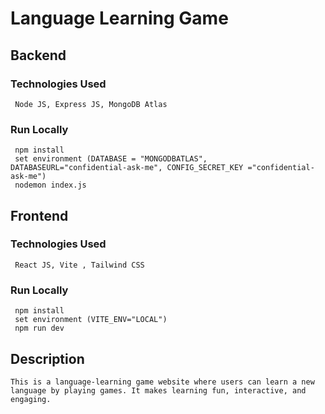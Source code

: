 # Language Learning Game

## Backend
  ### Technologies Used
     Node JS, Express JS, MongoDB Atlas
  ### Run Locally
     npm install
     set environment (DATABASE = "MONGODBATLAS", DATABASEURL="confidential-ask-me", CONFIG_SECRET_KEY ="confidential-ask-me")
     nodemon index.js

## Frontend
  ### Technologies Used
     React JS, Vite , Tailwind CSS 
  ### Run Locally
     npm install
     set environment (VITE_ENV="LOCAL")
     npm run dev

## Description
    This is a language-learning game website where users can learn a new language by playing games. It makes learning fun, interactive, and engaging.
